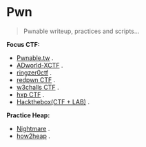 # Pwn

>Pwnable writeup, practices and scripts...

__Focus CTF:__ 
- [Pwnable.tw](https://pwnable.tw/) . 
- [ADworld-XCTF](https://adworld.xctf.org.cn/challenges/list) . 
- [ringzer0ctf](https://ringzer0ctf.com/challenges) .
- [redpwn CTF](https://ctf.redpwn.net/) . 
- [w3challs CTF](https://w3challs.com/challenges/list/pwn) . 
- [hxp CTF](https://2020.ctf.link/) .
- [Hackthebox(CTF + LAB)](https://app.hackthebox.com/challenges) .

__Practice Heap:__

- [Nightmare](https://guyinatuxedo.github.io/index.html) .
- [how2heap](https://github.com/shellphish/how2heap) .
